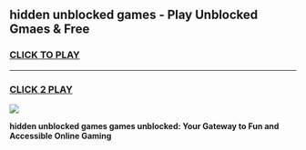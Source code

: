 
## hidden unblocked games - Play Unblocked Gmaes & Free
<h3>
<a href="https://news.freeplayer.one?title=hidden_unblocked_games&ref=23F">CLICK TO PLAY</a></h3>
<hr>

<h3>
<a href="https://news.freeplayer.one?title=hidden_unblocked_games&ref=23F">CLICK 2 PLAY</a>
  
</h3>

<a href="https://news.freeplayer.one?title=hidden_unblocked_games&ref=23F/"><img src="https://clearcache.store/games.png"></a>


**hidden unblocked games games unblocked: Your Gateway to Fun and Accessible Online Gaming**
